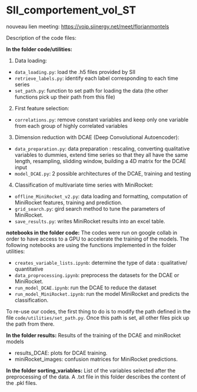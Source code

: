# SII_comportement_vol_ST

nouveau lien meeting:
https://voip.siinergy.net/meet/florianmontels

Description of the code files: 

**In the folder code/utilities:** 
  1) Data loading: 
  - `data_loading.py`: load the .h5 files provided by SII 
  - `retrieve_labels.py`: identify each label corresponding to each time series
  - `set_path.py`: function to set path for loading the data (the other functions pick up their path from this file)

  2) First feature selection: 
  - `correlations.py`: remove constant variables and keep only one variable from each group of highly correlated variables

  3) Dimension reduction with DCAE (Deep Convolutional Autoencoder): 
  - `data_preparation.py`: data preparation : rescaling, converting qualitative variables to dummies, extend time series so that they all have the same length, resampling, slidding window, building a 4D matrix for the DCAE input
  - `model_DCAE.py`: 2 possible architectures of the DCAE, training and testing
  
  4) Classification of multivariate time series with MiniRocket:
  - `offline_MiniRocket_v2.py`: data loading and formatting, computation of MiniRocket features, training and prediction.
  - `grid_search.py`:  gird search method to tune the parameters of MiniRocket. 
  - `save_results.py`: writes MiniRocket results into an excel table.
 
**notebooks in the folder code:**
The codes were run on google collab in order to have access to a GPU to accelerate the training of the models. The following notebooks are using the functions implemented in the folder utilities:
  - `creates_variable_lists.ipynb`: determine the type of data : qualitative/ quantitative
  - `data_proprocessing.ipynb`: preprocess the datasets for the DCAE or MiniRocket.
  - `run_model_DCAE.ipynb`: run the DCAE to reduce the dataset
  - `run_model_MiniRocket.ipynb`: run the model MiniRocket and predicts the classification.
 
To re-use our codes, the first thing to do is to modify the path defined in the file `code/utilities/set_path.py`. Once this path is set, all other files pick up the path from there. 

**In the folder results:** Results of the training of the DCAE and miniRocket models
  - results_DCAE: plots for DCAE training.
  - miniRocket_images: confusion matrices for MiniRocket predictions. 
  
**In the folder sorting_variables:** List of the variables selected after the preprocessing of the data. A .txt file in this folder describes the content of the .pkl files.


